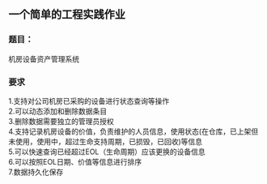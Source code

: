 ## 一个简单的工程实践作业
### 题目： 

机房设备资产管理系统  
### 要求  
1.支持对公司机房已采购的设备进行状态查询等操作  
2.可以动态添加和删除数据条目  
3.删除数据需要独立的管理员授权  
4.支持记录机房设备的价值，负责维护的人员信息，使用状态(在仓库，已上架但未使用，使用中，超过生命支持周期，已损毁，已回收)等信息  
5.可以快速查询已经超过EOL（生命周期）应该更换的设备信息  
6.可以按照EOL日期、价值等信息进行排序  
7.数据持久化保存  